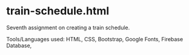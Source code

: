 # train-schedule.html

Seventh assignment on creating a train schedule.

Tools/Languages used: HTML, CSS, Bootstrap, Google Fonts, Firebase Database,
